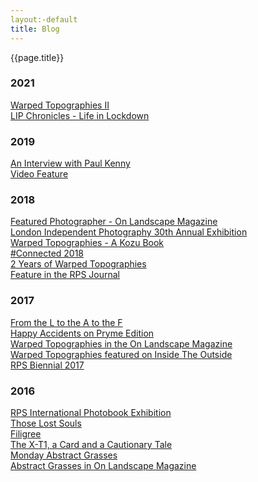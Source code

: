 ```yaml
---
layout:-default
title: Blog
---
```


{{page.title}}

### 2021

[Warped Topographies II](blog/2021-01-13-warped-topographies-ii)<br />
[LIP Chronicles - Life in Lockdown](blog/2021-01-13-lip-chronicles-life-in-lockdown)

### 2019

[An Interview with Paul Kenny](blog/2019-07-16-an-interview-with-paul-kenny)<br />
[Video Feature](blog/2019-07-02-video-feature)

### 2018

[Featured Photographer - On Landscape Magazine](blog/2018-10-19-featured-photographer-on-landscape-magazine)<br />
[London Independent Photography 30th Annual Exhibition](blog/2018-10-08-london-independent-photographers-30th-annual-exhibition)<br />
[Warped Topographies - A Kozu Book](blog/2018-04-28-warped-topographies-a-kozu-book)<br />
[#Connected 2018](blog/2018-04-25-#connected2018)<br />
[2 Years of Warped Topographies](blog/2018-03-2018-2-years-of-warped-topographies)<br />
[Feature in the RPS Journal](blog/2018-01-14-feature-in-the-rps-journal)

### 2017

[From the L to the A to the F](blog/2017-11-24-from-the-l-to-the-a-to-the-f)<br />
[Happy Accidents on Pryme Edition](blog/2017-08-26-happy-accidents-on-pryme-editions)<br />
[Warped Topographies in the On Landscape Magazine](blog/2017-05-08-warped-topographies-article-in-the-on-landscape-magazine)<br />
[Warped Topographies featured on Inside The Outside](blog/2017-02-26-warped-topographies-featured-on-inside-the-outside)<br />
[RPS Biennial 2017](blog/2017-02-14-rps-biennial-2017)

### 2016

[RPS International Photobook Exhibition](blog/2016-10-11-rps-international-photobook-exhibition)<br />
[Those Lost Souls](blog/2016-03-15-those-lost-souls)<br />
[Filigree](blog/2016-02-27-filigree)<br />
[The X-T1, a Card and a Cautionary Tale](blog/2016-02-16-the-fuji-x-t1-a-card-and-a-cautionary-tale)<br />
[Monday Abstract Grasses](blog/2016-02-09-monday-abstract-grasses)<br />
[Abstract Grasses in On Landscape Magazine](blog/2016-02-05-abstract-grasses-in-on-landscape-magazine)
